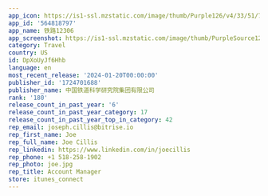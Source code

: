 ```yaml
---
app_icon: https://is1-ssl.mzstatic.com/image/thumb/Purple126/v4/33/51/7d/33517dcf-744c-3aa1-1da1-4e2b89962582/AppIcon-0-0-1x_U007emarketing-0-8-0-0-85-220.png/1024x1024bb.png
app_id: '564818797'
app_name: 铁路12306
app_screenshot: https://is1-ssl.mzstatic.com/image/thumb/PurpleSource126/v4/11/f4/18/11f4183b-4581-67ee-de79-5b7c4590e527/3534e053-4b00-43d0-8a33-8995eeb583d1__U9996_U9875_U5907_U4efd@2x.png/1242x2688bb.png
category: Travel
country: US
id: DpXoUyJf6Hhb
language: en
most_recent_release: '2024-01-20T00:00:00'
publisher_id: '1724701688'
publisher_name: 中国铁道科学研究院集团有限公司
rank: '180'
release_count_in_past_year: '6'
release_count_in_past_year_category: 17
release_count_in_past_year_top_in_category: 42
rep_email: joseph.cillis@bitrise.io
rep_first_name: Joe
rep_full_name: Joe Cillis
rep_linkedin: https://www.linkedin.com/in/joecillis
rep_phone: +1 518-258-1902
rep_photo: joe.jpg
rep_title: Account Manager
store: itunes_connect
---
```

